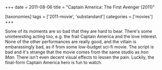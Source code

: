 +++
date = 2011-08-06
title = "Captain America: The First Avenger (2011)"

[taxonomies]
tags = ['2011-movie', 'substandard']
categories = ['movies']
+++

Some of its moments are so bad that they are hard to bear. There's some
uninteresting acting too, e.g. the frail Captain America and the love
interest. None of the other performances are really good, and the
villain is embarassingly bad, as if from some low-budget sci-fi movie.
The script is bad and it's strange that the movie comes from the same
studio as *Iron Man*. There isn't even decent visual effects to lessen
the pain. Luckily, the final-form Captain America hero is fun to watch.
